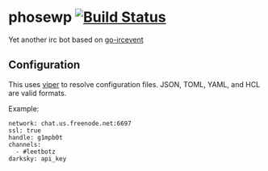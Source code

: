 phosewp [![Build Status](https://travis-ci.org/eholzbach/phosewp.svg?branch=master)](https://travis-ci.org/eholzbach/phosewp)
============

Yet another irc bot based on [go-ircevent](https://github.com/thoj/go-ircevent)

## Configuration

This uses [viper](https://github.com/spf13/viper) to resolve configuration files. JSON, TOML, YAML, and HCL are valid formats.

Example:
```
network: chat.us.freenode.net:6697
ssl: true
handle: g1mpb0t
channels:
  - #leetbotz
darksky: api_key
```
